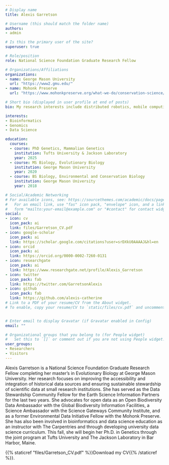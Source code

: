 ```yaml
---
# Display name
title: Alexis Garretson

# Username (this should match the folder name)
authors:
- admin

# Is this the primary user of the site?
superuser: true

# Role/position
role: National Science Foundation Graduate Research Fellow

# Organizations/Affiliations
organizations:
- name: George Mason University
  url: "https://www2.gmu.edu/"
- name: Mohonk Preserve
  url: "https://www.mohonkpreserve.org/what-we-do/conservation-science/"

# Short bio (displayed in user profile at end of posts)
bio: My research interests include distributed robotics, mobile computing and programmable matter.

interests:
- Bioinformatics
- Genomics
- Data Science

education:
  courses:
  - course: PhD Genetics, Mammalian Genetics
    institution: Tufts University & Jackson Laboratory
    year: 2025
  - course: MS Biology, Evolutionary Biology
    institution: George Mason University
    year: 2020
  - course: BS Biology, Environmental and Conservation Biology
    institution: George Mason University
    year: 2018

# Social/Academic Networking
# For available icons, see: https://sourcethemes.com/academic/docs/page-builder/#icons
#   For an email link, use "fas" icon pack, "envelope" icon, and a link in the
#   form "mailto:your-email@example.com" or "#contact" for contact widget.
social:
- icon: cv
  icon_pack: ai
  link: files/Garretson_CV.pdf
- icon: google-scholar
  icon_pack: ai
  link: https://scholar.google.com/citations?user=srDXkU0AAAAJ&hl=en
- icon: orcid
  icon_pack: ai
  link: https://orcid.org/0000-0002-7260-0131
- icon: researchgate
  icon_pack: ai
  link: https://www.researchgate.net/profile/Alexis_Garretson
- icon: twitter
  icon_pack: fab
  link: https://twitter.com/GarretsonAlexis
- icon: github
  icon_pack: fab
  link: https://github.com/alexis-catherine
# Link to a PDF of your resume/CV from the About widget.
# To enable, copy your resume/CV to `static/files/cv.pdf` and uncomment the lines below.


# Enter email to display Gravatar (if Gravatar enabled in Config)
email: ""

# Organizational groups that you belong to (for People widget)
#   Set this to `[]` or comment out if you are not using People widget.
user_groups:
- Researchers
- Visitors
---
```


Alexis Garretson is a National Science Foundation Graduate Research Fellow completing her master’s in Evolutionary Biology at George Mason University. Her research focuses on improving the accessibility and integration of historical data sources and ensuring sustainable stewardship of scientific data at small research institutions. She has served as the Data Stewardship Community Fellow for the Earth Science Information Partners for the last two years. She advocates for open data as an Open Biodiversity Data Ambassador with the Global Biodiversity Information Facilities, a Science Ambassador with the Science Gateways Community Institute, and as a former Environmental Data Initiative Fellow with the Mohonk Preserve. She has also been involved in bioinformatics and data science education as an instructor with The Carpentries and through developing university data science curriculum. This fall, she will begin her Ph.D. in Genetics through the joint program at Tufts University and The Jackson Laboratory in Bar Harbor, Maine.

{{% staticref "files/Garretson_CV.pdf" %}}Download my CV{{% /staticref %}}.